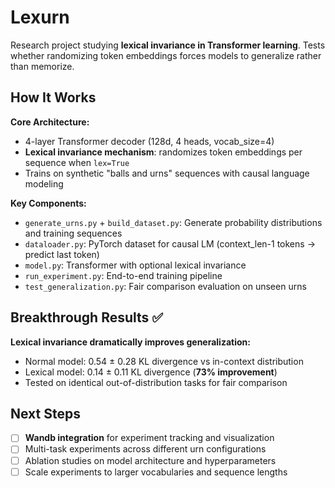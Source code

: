 # Lexurn

Research project studying **lexical invariance in Transformer learning**. Tests whether randomizing token embeddings forces models to generalize rather than memorize.

## How It Works

**Core Architecture:**
- 4-layer Transformer decoder (128d, 4 heads, vocab_size=4)
- **Lexical invariance mechanism**: randomizes token embeddings per sequence when `lex=True`
- Trains on synthetic "balls and urns" sequences with causal language modeling

**Key Components:**
- `generate_urns.py` + `build_dataset.py`: Generate probability distributions and training sequences
- `dataloader.py`: PyTorch dataset for causal LM (context_len-1 tokens → predict last token)
- `model.py`: Transformer with optional lexical invariance
- `run_experiment.py`: End-to-end training pipeline
- `test_generalization.py`: Fair comparison evaluation on unseen urns

## Breakthrough Results ✅

**Lexical invariance dramatically improves generalization:**
- Normal model: 0.54 ± 0.28 KL divergence vs in-context distribution
- Lexical model: 0.14 ± 0.11 KL divergence (**73% improvement**)
- Tested on identical out-of-distribution tasks for fair comparison

## Next Steps

- [ ] **Wandb integration** for experiment tracking and visualization
- [ ] Multi-task experiments across different urn configurations
- [ ] Ablation studies on model architecture and hyperparameters
- [ ] Scale experiments to larger vocabularies and sequence lengths
